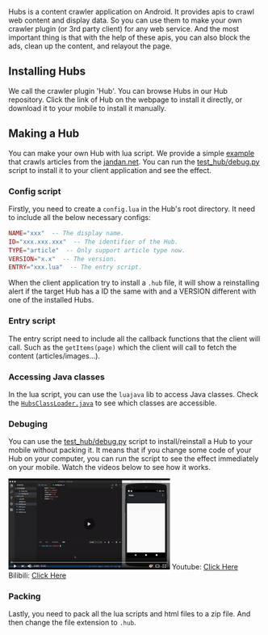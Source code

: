 Hubs is a content crawler application on Android. It provides apis to crawl web content and display data. So you can use them to make your own crawler plugin (or 3rd party client) for any web service. And the most important thing is that with the help of these apis, you can also block the ads, clean up the content, and relayout the page.

## Installing Hubs

We call the crawler plugin 'Hub'. You can browse Hubs in our Hub repository. Click the link of Hub on the webpage to install it directly, or download it to your mobile to install it manually.

## Making a Hub

You can make your own Hub with lua script. We provide a simple [example](test_hub) that crawls articles from the [jandan.net](http://jandan.net/). You can run the [test_hub/debug.py](test_hub/debug.py) script to install it to your client application and see the effect.

### Config script

Firstly, you need to create a `config.lua` in the Hub's root directory. It need to include all the below necessary configs:

```lua
NAME="xxx"  -- The display name.
ID="xxx.xxx.xxx"  -- The identifier of the Hub.
TYPE="article"  -- Only support article type now.
VERSION="x.x"  -- The version.
ENTRY="xxx.lua"  -- The entry script.
```

When the client application try to install a `.hub` file, it will show a reinstalling alert if the target Hub has a ID the same with and a VERSION different with one of the installed Hubs.

### Entry script

The entry script need to include all the callback functions that the client will call. Such as the `getItems(page)` which the client will call to fetch the content (articles/images...). 

### Accessing Java classes

In the lua script, you can use the `luajava` lib to access Java classes. Check the [`HubsClassLoader.java`](app/src/main/java/cn/nekocode/hubs/luaj/sandbox/HubsClassLoader.java) to see which classes are accessible.

### Debuging

You can use the [test_hub/debug.py](test_hub/debug.py) script to install/reinstall a Hub to your mobile without packing it. It means that if you change some code of your Hub on your computer, you can run the script to see the effect immediately on your mobile. Watch the videos below to see how it works.

<img src="image/video.png" width="320" height="180"/> Youtube: [Click Here](https://www.youtube.com/watch?v=piOAlxkK4CQ)    Bilibili: [Click Here](http://www.bilibili.com/video/av18368324/)

### Packing

Lastly, you need to pack all the lua scripts and html files to a zip file. And then change the file extension to `.hub`.
